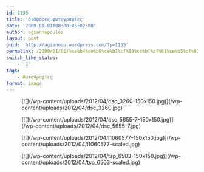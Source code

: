 ```yaml
---
id: 1135
title: 'διάφορες φωτογραφίες'
date: '2009-01-01T00:00:05+02:00'
author: agiannopoulos
layout: post
guid: 'http://agiannop.wordpress.com/?p=1135'
permalink: /2009/01/01/%ce%b4%ce%b9%ce%b1%cf%86%ce%bf%cf%81%ce%b5%cf%82-%cf%86%cf%89%cf%84%ce%bf%ce%b3%cf%81%ce%b1%cf%86%ce%b9%ce%b5%cf%82/
switch_like_status:
    - '1'
tags:
    - Φωτογραφίες
format: image
---
```


<div class="gallery galleryid-1135 gallery-columns-2 gallery-size-thumbnail" id="gallery-7"><figure class="gallery-item"><div class="gallery-icon landscape"> [![](/wp-content/uploads/2012/04/dsc_3260-150x150.jpg)](/wp-content/uploads/2012/04/dsc_3260.jpg) </div></figure><figure class="gallery-item"><div class="gallery-icon landscape"> [![](/wp-content/uploads/2012/04/dsc_5655-7-150x150.jpg)](/wp-content/uploads/2012/04/dsc_5655-7.jpg) </div></figure><figure class="gallery-item"><div class="gallery-icon landscape"> [![](/wp-content/uploads/2012/04/l1060577-150x150.jpg)](/wp-content/uploads/2012/04/l1060577-scaled.jpg) </div></figure><figure class="gallery-item"><div class="gallery-icon landscape"> [![](/wp-content/uploads/2012/04/tsp_6503-150x150.jpg)](/wp-content/uploads/2012/04/tsp_6503-scaled.jpg) </div></figure> </div>